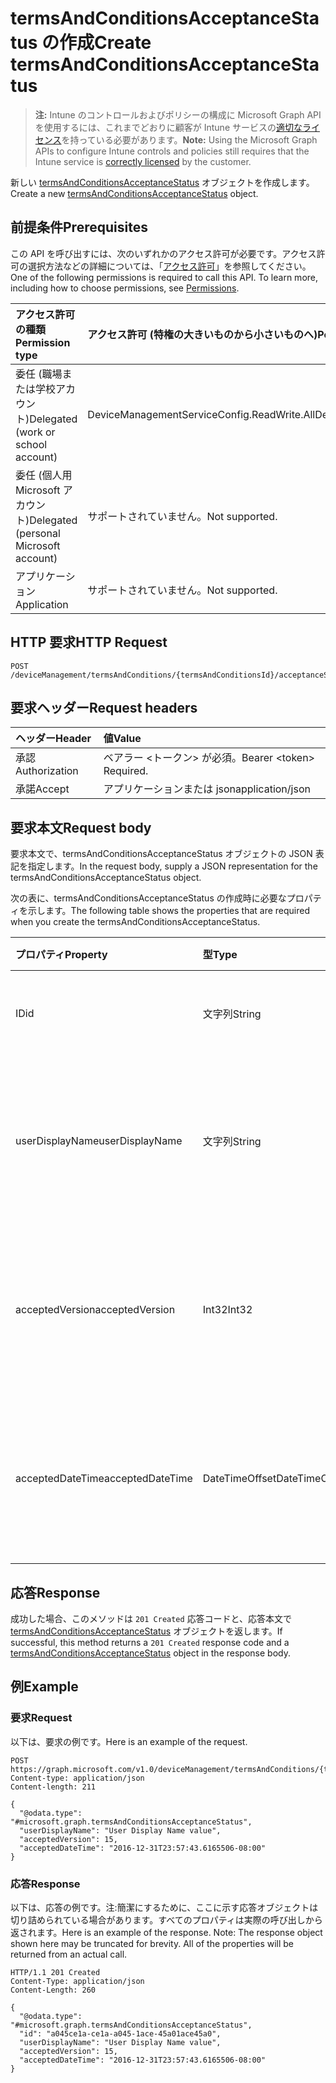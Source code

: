 # <a name="create-termsandconditionsacceptancestatus"></a><span data-ttu-id="fa825-101">termsAndConditionsAcceptanceStatus の作成</span><span class="sxs-lookup"><span data-stu-id="fa825-101">Create termsAndConditionsAcceptanceStatus</span></span>

> <span data-ttu-id="fa825-102">**注:** Intune のコントロールおよびポリシーの構成に Microsoft Graph API を使用するには、これまでどおりに顧客が Intune サービスの[適切なライセンス](https://go.microsoft.com/fwlink/?linkid=839381)を持っている必要があります。</span><span class="sxs-lookup"><span data-stu-id="fa825-102">**Note:** Using the Microsoft Graph APIs to configure Intune controls and policies still requires that the Intune service is [correctly licensed](https://go.microsoft.com/fwlink/?linkid=839381) by the customer.</span></span>

<span data-ttu-id="fa825-103">新しい [termsAndConditionsAcceptanceStatus](../resources/intune_companyterms_termsandconditionsacceptancestatus.md) オブジェクトを作成します。</span><span class="sxs-lookup"><span data-stu-id="fa825-103">Create a new [termsAndConditionsAcceptanceStatus](../resources/intune_companyterms_termsandconditionsacceptancestatus.md) object.</span></span>
## <a name="prerequisites"></a><span data-ttu-id="fa825-104">前提条件</span><span class="sxs-lookup"><span data-stu-id="fa825-104">Prerequisites</span></span>
<span data-ttu-id="fa825-p101">この API を呼び出すには、次のいずれかのアクセス許可が必要です。アクセス許可の選択方法などの詳細については、「[アクセス許可](../../../concepts/permissions_reference.md)」を参照してください。</span><span class="sxs-lookup"><span data-stu-id="fa825-p101">One of the following permissions is required to call this API. To learn more, including how to choose permissions, see [Permissions](../../../concepts/permissions_reference.md).</span></span>

|<span data-ttu-id="fa825-107">アクセス許可の種類</span><span class="sxs-lookup"><span data-stu-id="fa825-107">Permission type</span></span>|<span data-ttu-id="fa825-108">アクセス許可 (特権の大きいものから小さいものへ)</span><span class="sxs-lookup"><span data-stu-id="fa825-108">Permissions (from most to least privileged)</span></span>|
|:---|:---|
|<span data-ttu-id="fa825-109">委任 (職場または学校アカウント)</span><span class="sxs-lookup"><span data-stu-id="fa825-109">Delegated (work or school account)</span></span>|<span data-ttu-id="fa825-110">DeviceManagementServiceConfig.ReadWrite.All</span><span class="sxs-lookup"><span data-stu-id="fa825-110">DeviceManagementServiceConfig.ReadWrite.All</span></span>|
|<span data-ttu-id="fa825-111">委任 (個人用 Microsoft アカウント)</span><span class="sxs-lookup"><span data-stu-id="fa825-111">Delegated (personal Microsoft account)</span></span>|<span data-ttu-id="fa825-112">サポートされていません。</span><span class="sxs-lookup"><span data-stu-id="fa825-112">Not supported.</span></span>|
|<span data-ttu-id="fa825-113">アプリケーション</span><span class="sxs-lookup"><span data-stu-id="fa825-113">Application</span></span>|<span data-ttu-id="fa825-114">サポートされていません。</span><span class="sxs-lookup"><span data-stu-id="fa825-114">Not supported.</span></span>|

## <a name="http-request"></a><span data-ttu-id="fa825-115">HTTP 要求</span><span class="sxs-lookup"><span data-stu-id="fa825-115">HTTP Request</span></span>
<!-- {
  "blockType": "ignored"
}
-->
``` http
POST /deviceManagement/termsAndConditions/{termsAndConditionsId}/acceptanceStatuses
```

## <a name="request-headers"></a><span data-ttu-id="fa825-116">要求ヘッダー</span><span class="sxs-lookup"><span data-stu-id="fa825-116">Request headers</span></span>
|<span data-ttu-id="fa825-117">ヘッダー</span><span class="sxs-lookup"><span data-stu-id="fa825-117">Header</span></span>|<span data-ttu-id="fa825-118">値</span><span class="sxs-lookup"><span data-stu-id="fa825-118">Value</span></span>|
|:---|:---|
|<span data-ttu-id="fa825-119">承認</span><span class="sxs-lookup"><span data-stu-id="fa825-119">Authorization</span></span>|<span data-ttu-id="fa825-120">ベアラー &lt;トークン&gt; が必須。</span><span class="sxs-lookup"><span data-stu-id="fa825-120">Bearer &lt;token&gt; Required.</span></span>|
|<span data-ttu-id="fa825-121">承諾</span><span class="sxs-lookup"><span data-stu-id="fa825-121">Accept</span></span>|<span data-ttu-id="fa825-122">アプリケーションまたは json</span><span class="sxs-lookup"><span data-stu-id="fa825-122">application/json</span></span>|

## <a name="request-body"></a><span data-ttu-id="fa825-123">要求本文</span><span class="sxs-lookup"><span data-stu-id="fa825-123">Request body</span></span>
<span data-ttu-id="fa825-124">要求本文で、termsAndConditionsAcceptanceStatus オブジェクトの JSON 表記を指定します。</span><span class="sxs-lookup"><span data-stu-id="fa825-124">In the request body, supply a JSON representation for the termsAndConditionsAcceptanceStatus object.</span></span>

<span data-ttu-id="fa825-125">次の表に、termsAndConditionsAcceptanceStatus の作成時に必要なプロパティを示します。</span><span class="sxs-lookup"><span data-stu-id="fa825-125">The following table shows the properties that are required when you create the termsAndConditionsAcceptanceStatus.</span></span>

|<span data-ttu-id="fa825-126">プロパティ</span><span class="sxs-lookup"><span data-stu-id="fa825-126">Property</span></span>|<span data-ttu-id="fa825-127">型</span><span class="sxs-lookup"><span data-stu-id="fa825-127">Type</span></span>|<span data-ttu-id="fa825-128">説明</span><span class="sxs-lookup"><span data-stu-id="fa825-128">Description</span></span>|
|:---|:---|:---|
|<span data-ttu-id="fa825-129">ID</span><span class="sxs-lookup"><span data-stu-id="fa825-129">id</span></span>|<span data-ttu-id="fa825-130">文字列</span><span class="sxs-lookup"><span data-stu-id="fa825-130">String</span></span>|<span data-ttu-id="fa825-131">エンティティの一意識別子。</span><span class="sxs-lookup"><span data-stu-id="fa825-131">Unique identifier of the entity.</span></span>|
|<span data-ttu-id="fa825-132">userDisplayName</span><span class="sxs-lookup"><span data-stu-id="fa825-132">userDisplayName</span></span>|<span data-ttu-id="fa825-133">文字列</span><span class="sxs-lookup"><span data-stu-id="fa825-133">String</span></span>|<span data-ttu-id="fa825-134">エンティティによって承諾が示されているユーザーの表示名。</span><span class="sxs-lookup"><span data-stu-id="fa825-134">Display name of the user whose acceptance the entity represents.</span></span>|
|<span data-ttu-id="fa825-135">acceptedVersion</span><span class="sxs-lookup"><span data-stu-id="fa825-135">acceptedVersion</span></span>|<span data-ttu-id="fa825-136">Int32</span><span class="sxs-lookup"><span data-stu-id="fa825-136">Int32</span></span>|<span data-ttu-id="fa825-137">ユーザーによって承諾された使用条件の最新バージョン番号。</span><span class="sxs-lookup"><span data-stu-id="fa825-137">Most recent version number of the T&C accepted by the user.</span></span>|
|<span data-ttu-id="fa825-138">acceptedDateTime</span><span class="sxs-lookup"><span data-stu-id="fa825-138">acceptedDateTime</span></span>|<span data-ttu-id="fa825-139">DateTimeOffset</span><span class="sxs-lookup"><span data-stu-id="fa825-139">DateTimeOffset</span></span>|<span data-ttu-id="fa825-140">最後にユーザーによって使用条件が承諾された DateTime。</span><span class="sxs-lookup"><span data-stu-id="fa825-140">DateTime when the terms were last accepted by the user.</span></span>|



## <a name="response"></a><span data-ttu-id="fa825-141">応答</span><span class="sxs-lookup"><span data-stu-id="fa825-141">Response</span></span>
<span data-ttu-id="fa825-142">成功した場合、このメソッドは `201 Created` 応答コードと、応答本文で [termsAndConditionsAcceptanceStatus](../resources/intune_companyterms_termsandconditionsacceptancestatus.md) オブジェクトを返します。</span><span class="sxs-lookup"><span data-stu-id="fa825-142">If successful, this method returns a `201 Created` response code and a [termsAndConditionsAcceptanceStatus](../resources/intune_companyterms_termsandconditionsacceptancestatus.md) object in the response body.</span></span>

## <a name="example"></a><span data-ttu-id="fa825-143">例</span><span class="sxs-lookup"><span data-stu-id="fa825-143">Example</span></span>
### <a name="request"></a><span data-ttu-id="fa825-144">要求</span><span class="sxs-lookup"><span data-stu-id="fa825-144">Request</span></span>
<span data-ttu-id="fa825-145">以下は、要求の例です。</span><span class="sxs-lookup"><span data-stu-id="fa825-145">Here is an example of the request.</span></span>
``` http
POST https://graph.microsoft.com/v1.0/deviceManagement/termsAndConditions/{termsAndConditionsId}/acceptanceStatuses
Content-type: application/json
Content-length: 211

{
  "@odata.type": "#microsoft.graph.termsAndConditionsAcceptanceStatus",
  "userDisplayName": "User Display Name value",
  "acceptedVersion": 15,
  "acceptedDateTime": "2016-12-31T23:57:43.6165506-08:00"
}
```

### <a name="response"></a><span data-ttu-id="fa825-146">応答</span><span class="sxs-lookup"><span data-stu-id="fa825-146">Response</span></span>
<span data-ttu-id="fa825-p102">以下は、応答の例です。注:簡潔にするために、ここに示す応答オブジェクトは切り詰められている場合があります。すべてのプロパティは実際の呼び出しから返されます。</span><span class="sxs-lookup"><span data-stu-id="fa825-p102">Here is an example of the response. Note: The response object shown here may be truncated for brevity. All of the properties will be returned from an actual call.</span></span>
``` http
HTTP/1.1 201 Created
Content-Type: application/json
Content-Length: 260

{
  "@odata.type": "#microsoft.graph.termsAndConditionsAcceptanceStatus",
  "id": "a045ce1a-ce1a-a045-1ace-45a01ace45a0",
  "userDisplayName": "User Display Name value",
  "acceptedVersion": 15,
  "acceptedDateTime": "2016-12-31T23:57:43.6165506-08:00"
}
```








